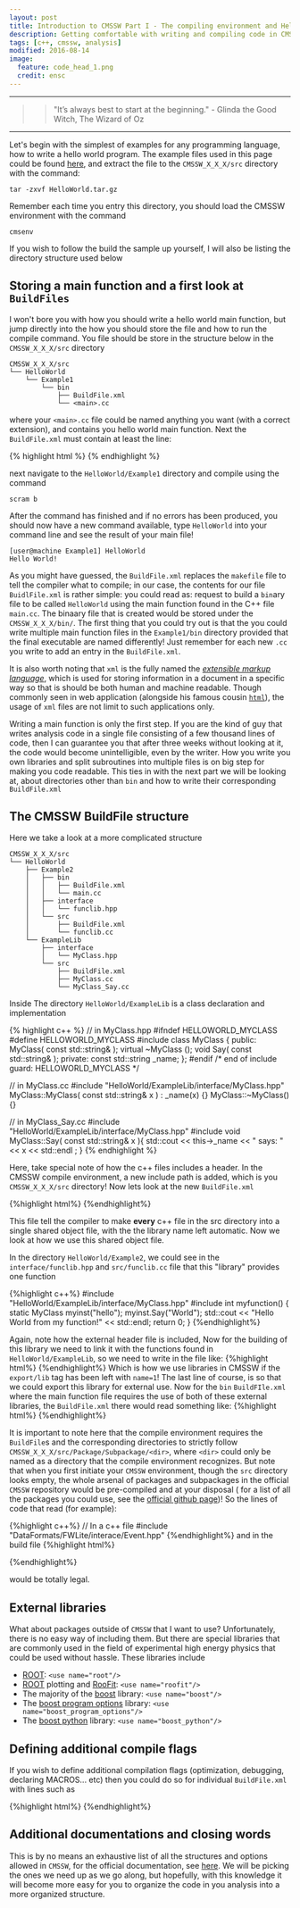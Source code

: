 ```yaml
---
layout: post
title: Introduction to CMSSW Part I - The compiling environment and Hello world
description: Getting comfortable with writing and compiling code in CMSSW
tags: [c++, cmssw, analysis]
modified: 2016-08-14
image:
  feature: code_head_1.png
  credit: ensc
---
```



---

>> "It’s always best to start at the beginning." - Glinda the Good Witch, The Wizard of Oz

---

Let's begin with the simplest of examples for any programming language, how to write a hello world program. The example files used in this page could be found [here](https://drive.google.com/file/d/0Bw8_U9a0g9nHTHhjSlNiamQ5RWc/view?usp=sharing), and extract the file to the `CMSSW_X_X_X/src` directory with the command:

```
tar -zxvf HelloWorld.tar.gz
```
Remember each time you entry this directory, you should load the CMSSW environment with the command

```
cmsenv
```

If you wish to follow the build the sample up yourself, I will also be listing the directory structure used below

## Storing a main function and a first look at `BuildFiles`
I won't bore you with how you should write a hello world main function, but jump directly into the how you should store the file and how to run the compile command. You file should be store in the structure below in the `CMSSW_X_X_X/src` directory

```
CMSSW_X_X_X/src
└── HelloWorld
    └── Example1
        └── bin
            ├── BuildFile.xml
            └── <main>.cc

```

where your `<main>.cc` file could be named anything you want (with a correct extension), and contains you hello world main function. Next the `BuildFile.xml` must contain at least the line:

{% highlight html %}
<bin name="HelloWorld" file="main.cc"/>
{% endhighlight %}

next navigate to the `HelloWorld/Example1` directory and compile using the command

```
scram b
```

After the command has finished and if no errors has been produced, you should now have a new command available, type `HelloWorld` into your command line and see the result of your main file!

```
[user@machine Example1] HelloWorld
Hello World!
```

As you might have guessed, the `BuildFile.xml` replaces the `makefile` file to tell the compiler what to compile; in our case, the contents for our file `BuidlFile.xml` is rather simple: you could read as: request to build a `bin`ary file to be called `HelloWorld` using the main function found in the C++ file `main.cc`. The binaary file that is created would be stored under the `CMSSW_X_X_X/bin/`. The first thing that you could try out is that the you could write multiple main function files in the `Example1/bin` directory provided that the final executable are named differently! Just remember for each new `.cc` you write to add an entry in the `BuildFile.xml`.

It is also worth noting that `xml` is the fully named the [*extensible markup language*](https://en.wikipedia.org/wiki/XML), which is used for storing information in a document in a specific way so that is should be both human and machine readable. Though commonly seen in web application (alongside his famous cousin [`html`](https://en.wikipedia.org/wiki/HTML)), the usage of `xml` files are not limit to such applications only.

Writing a main function is only the first step. If you are the kind of guy that writes analysis code in a single file consisting of a few thousand lines of code, then I can guarantee you that after three weeks without looking at it, the code would become unintelligible, even by the writer. How you write you own libraries and split subroutines into multiple files is on big step for making you code readable. This ties in with the next part we will be looking at, about directories other than `bin` and how to write their corresponding `BuildFile.xml`

## The CMSSW BuildFile structure

Here we take a look at a more complicated structure

```
CMSSW_X_X_X/src
└── HelloWorld
    ├── Example2
    │   ├── bin
    │   │   ├── BuildFile.xml
    │   │   └── main.cc
    │   ├── interface
    │   │   └── funclib.hpp
    │   └── src
    │       ├── BuildFile.xml
    │       └── funclib.cc
    └── ExampleLib
        ├── interface
        │   └── MyClass.hpp
        └── src
            ├── BuildFile.xml
            ├── MyClass.cc
            └── MyClass_Say.cc
```

Inside The directory `HelloWorld/ExampleLib` is a class declaration and implementation

{% highlight c++ %}
// in MyClass.hpp
#ifndef HELLOWORLD_MYCLASS
#define HELLOWORLD_MYCLASS
#include <string>
class MyClass {
public:
   MyClass( const std::string& );
   virtual ~MyClass ();
   void Say( const std::string& );
private:
   const std::string _name;
};
#endif /* end of include guard: HELLOWORLD_MYCLASS */

// in MyClass.cc
#include "HelloWorld/ExampleLib/interface/MyClass.hpp"
MyClass::MyClass( const std::string& x ) : _name(x) {}
MyClass::~MyClass(){}

// in MyClass_Say.cc
#include "HelloWorld/ExampleLib/interface/MyClass.hpp"
#include <iostream>
void MyClass::Say( const std::string& x ){
   std::cout << this->_name << " says: " << x << std::endl ;
}
{% endhighlight %}

Here, take special note of how the c++ files includes a header. In the CMSSW compile environment, a new include path is added, which is you `CMSSW_X_X_X/src` directory! Now lets look at the new `BuildFile.xml`

{%highlight html%}
<export><lib name="1"/></export>
{%endhighlight%}

This file tell the compiler to make **every** c++ file in the src directory into a single shared object file, with the the library name left automatic. Now we look at how we use this shared object file.

In the directory `HelloWorld/Example2`, we could see in the `interface/funclib.hpp` and `src/funclib.cc` file that this "library" provides one function

{%highlight c++%}
#include "HelloWorld/ExampleLib/interface/MyClass.hpp"
#include <iostream>
int myfunction()
{
   static MyClass myinst("hello"); myinst.Say("World");
   std::cout <<  "Hello World from my function!" << std::endl;
   return 0;
}
{%endhighlight%}

Again, note how the external header file is included, Now for the building of this library we need to link it with the functions found in `HelloWorld/ExampleLib`, so we need to write in the file like:
{%highlight html%}
<use name="HelloWorld/ExampleLib"/>
<export><lib name="1"/></export>
{%endhighlight%}
Which is how we use libraries in CMSSW if the `export/lib` tag has been left with `name=1`! The last line of course, is so that we could export this library for external use. Now for the `bin` `BuildFIle.xml` where the main function file requires the use of both of these external libraries, the `BuildFile.xml` there would read something like:
{%highlight html%}
<use name="HelloWorld/ExampleLib"/>
<use name="HelloWorld/Example2"/>
<bin name="HelloWorld2" file="main.cc"/>
{%endhighlight%}

It is important to note here that the compile environment requires the `BuildFile`s and the corresponding directories to strictly follow `CMSSW_X_X_X/src/Package/Subpackage/<dir>`, where `<dir>` could only be named as a directory that the compile environment recognizes. But note that when you first initiate your `CMSSW` environment, though the `src` directory looks empty, the whole arsenal of packages and subpackages in the official `CMSSW` repository would be pre-compiled and at your disposal ( for a list of all the packages you could use, see the [official github page](https://github.com/cms-sw/cmssw))!  So the lines of code that read (for example):

{%highlight c++%}
// In a c++ file
#include "DataFormats/FWLite/interace/Event.hpp"
{%endhighlight%}
and in the build file
{%highlight html%}
<!--- In a BuildFile.xml  --->
<use name="DataFormats/FWLite"/>
{%endhighlight%}

would be totally legal.


## External libraries
What about packages outside of `CMSSW` that I want to use? Unfortunately, there is no easy way of including them. But there are special libraries that are commonly used in the field of experimental high energy physics that could be used without hassle. These libraries include

 * [ROOT](https://root.cern.ch/): `<use name="root"/>`
 * [ROOT](https://root.cern.ch/) plotting and [RooFit](https://root.cern.ch/roofit): `<use name="roofit"/>`
 * The majority of the [boost](http://www.boost.org/) library: `<use name="boost"/>`
 * The [boost program options](http://www.boost.org/doc/libs/1_61_0/doc/html/program_options.html) library: `<use name="boost_program_options"/>`
 * The [boost python](http://www.boost.org/doc/libs/1_61_0/libs/python/doc/html/index.html) library: `<use name="boost_python"/>`

## Defining additional compile flags

If you wish to define additional compilation flags (optimization, debugging, declaring MACROS... etc) then you could do so for individual `BuildFile.xml` with lines such as

{%highlight html%}
<flag CXXFLAGS="-O1 -g"/>
<flag CPPDEFINE="DEBUG=1"/>
{%endhighlight%}


## Additional documentations and closing words

This is by no means an exhaustive list of all the structures and options allowed in `CMSSW`, for the official documentation, see [here](https://twiki.cern.ch/twiki/bin/view/CMSPublic/SWGuideBuildFile). We will be picking the ones we need up as we go along, but hopefully, with this knowledge it will become more easy for you to organize the code in you analysis into a more organized structure.
